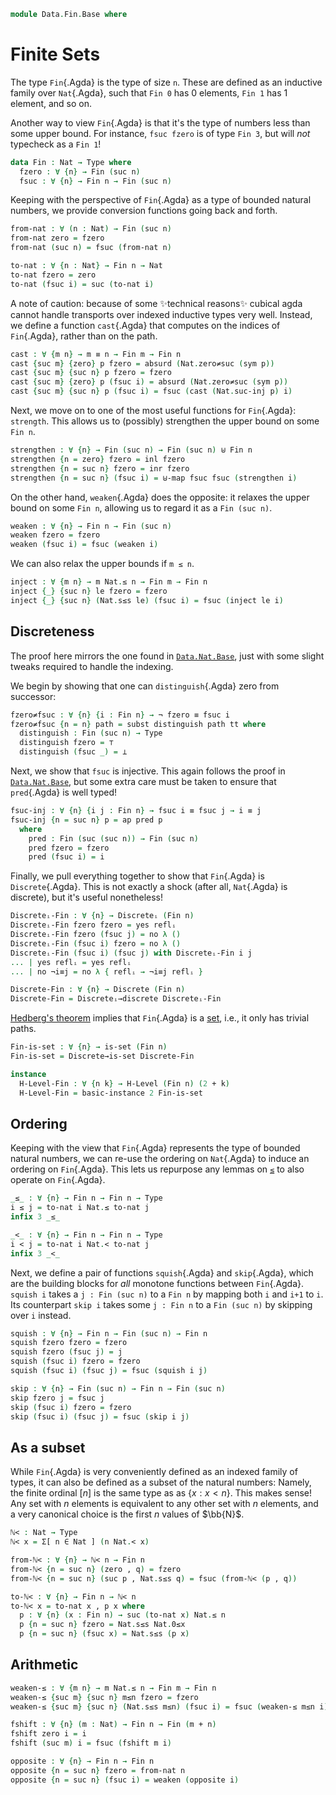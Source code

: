 <!--
```agda
open import 1Lab.Path.IdentitySystem
open import 1Lab.HLevel.Retracts
open import 1Lab.Type.Sigma
open import 1Lab.HLevel
open import 1Lab.Equiv
open import 1Lab.Path
open import 1Lab.Type

open import Data.Dec.Base
open import Data.Sum.Base
open import Data.Id.Base

import Data.Nat.Base as Nat
```
-->

```agda
module Data.Fin.Base where
```

# Finite Sets

The type `Fin`{.Agda} is the type of size `n`.
These are defined as an inductive family over `Nat`{.Agda},
such that `Fin 0` has 0 elements, `Fin 1` has 1 element, and so on.

Another way to view `Fin`{.Agda} is that it's the type of numbers
less than some upper bound. For instance, `fsuc fzero` is
of type `Fin 3`, but will _not_ typecheck as a `Fin 1`!

```agda
data Fin : Nat → Type where
  fzero : ∀ {n} → Fin (suc n)
  fsuc : ∀ {n} → Fin n → Fin (suc n)
```

Keeping with the perspective of `Fin`{.Agda} as a type of bounded
natural numbers, we provide conversion functions going back and forth.

```agda
from-nat : ∀ (n : Nat) → Fin (suc n)
from-nat zero = fzero
from-nat (suc n) = fsuc (from-nat n)

to-nat : ∀ {n : Nat} → Fin n → Nat
to-nat fzero = zero
to-nat (fsuc i) = suc (to-nat i)
```

A note of caution: because of some ✨technical reasons✨ cubical
agda cannot handle transports over indexed inductive types very well.
Instead, we define a function `cast`{.Agda} that computes on
the indices of `Fin`{.Agda}, rather than on the path.

```agda
cast : ∀ {m n} → m ≡ n → Fin m → Fin n
cast {suc m} {zero} p fzero = absurd (Nat.zero≠suc (sym p))
cast {suc m} {suc n} p fzero = fzero
cast {suc m} {zero} p (fsuc i) = absurd (Nat.zero≠suc (sym p))
cast {suc m} {suc n} p (fsuc i) = fsuc (cast (Nat.suc-inj p) i)
```

<!--
```agda
cast-is-equiv : ∀ {m n} (p : m ≡ n) → is-equiv (cast p)
cast-is-equiv =
  J (λ _ p → is-equiv (cast p)) cast-refl-is-equiv
  where
    id≡cast-refl : ∀ {n} → id ≡ cast (λ _ → n)
    id≡cast-refl {zero} i ()
    id≡cast-refl {suc n} i fzero = fzero
    id≡cast-refl {suc n} i (fsuc x) = fsuc (id≡cast-refl {n} i x)

    cast-refl-is-equiv : ∀ {n} → is-equiv (cast (λ i → n))
    cast-refl-is-equiv = subst is-equiv id≡cast-refl id-equiv
```
-->

Next, we move on to one of the most useful functions for `Fin`{.Agda}:
`strength`. This allows us to (possibly) strengthen the upper bound
on some `Fin n`.

```agda
strengthen : ∀ {n} → Fin (suc n) → Fin (suc n) ⊎ Fin n
strengthen {n = zero} fzero = inl fzero
strengthen {n = suc n} fzero = inr fzero
strengthen {n = suc n} (fsuc i) = ⊎-map fsuc fsuc (strengthen i)
```

On the other hand, `weaken`{.Agda} does the opposite: it relaxes
the upper bound on some `Fin n`, allowing us to regard it as a
`Fin (suc n)`.

```agda
weaken : ∀ {n} → Fin n → Fin (suc n)
weaken fzero = fzero
weaken (fsuc i) = fsuc (weaken i)
```

We can also relax the upper bounds if `m ≤ n`.

```agda
inject : ∀ {m n} → m Nat.≤ n → Fin m → Fin n
inject {_} {suc n} le fzero = fzero
inject {_} {suc n} (Nat.s≤s le) (fsuc i) = fsuc (inject le i)
```

## Discreteness

The proof here mirrors the one found in [`Data.Nat.Base`],
just with some slight tweaks required to handle the indexing.

[`Data.Nat.Base`]: Data.Nat.Base.html

We begin by showing that one can `distinguish`{.Agda} zero
from successor:

```agda
fzero≠fsuc : ∀ {n} {i : Fin n} → ¬ fzero ≡ fsuc i
fzero≠fsuc {n = n} path = subst distinguish path tt where
  distinguish : Fin (suc n) → Type
  distinguish fzero = ⊤
  distinguish (fsuc _) = ⊥
```

Next, we show that `fsuc` is injective. This again follows
the proof in [`Data.Nat.Base`], but some extra care must be
taken to ensure that `pred`{.Agda} is well typed!

[`Data.Nat.Base`]: Data.Nat.Base.html

```agda
fsuc-inj : ∀ {n} {i j : Fin n} → fsuc i ≡ fsuc j → i ≡ j
fsuc-inj {n = suc n} p = ap pred p
  where
    pred : Fin (suc (suc n)) → Fin (suc n)
    pred fzero = fzero
    pred (fsuc i) = i
```

Finally, we pull everything together to show that `Fin`{.Agda} is
`Discrete`{.Agda}. This is not exactly a shock (after all, `Nat`{.Agda}
is discrete), but it's useful nonetheless!

```agda
Discreteᵢ-Fin : ∀ {n} → Discreteᵢ (Fin n)
Discreteᵢ-Fin fzero fzero = yes reflᵢ
Discreteᵢ-Fin fzero (fsuc j) = no λ ()
Discreteᵢ-Fin (fsuc i) fzero = no λ ()
Discreteᵢ-Fin (fsuc i) (fsuc j) with Discreteᵢ-Fin i j
... | yes reflᵢ = yes reflᵢ
... | no ¬i≡j = no λ { reflᵢ → ¬i≡j reflᵢ }

Discrete-Fin : ∀ {n} → Discrete (Fin n)
Discrete-Fin = Discreteᵢ→discrete Discreteᵢ-Fin
```

[Hedberg's theorem] implies that `Fin`{.Agda} is a [set], i.e., it only
has trivial paths.

[Hedberg's theorem]: agda://1Lab.Path.IdentitySystem#Discrete→is-set
[set]: agda://1Lab.HLevel#is-set

```agda
Fin-is-set : ∀ {n} → is-set (Fin n)
Fin-is-set = Discrete→is-set Discrete-Fin

instance
  H-Level-Fin : ∀ {n k} → H-Level (Fin n) (2 + k)
  H-Level-Fin = basic-instance 2 Fin-is-set
```

<!--
```agda
instance
  Number-Fin : ∀ {n} → Number (Fin n)
  Number-Fin {n} .Number.Constraint k = k Nat.< n
  Number-Fin {n} .Number.fromNat k {{e}} = go k n e where
    go : ∀ k n → k Nat.< n → Fin n
    go zero (suc n) e = fzero
    go (suc k) (suc n) (Nat.s≤s e) = fsuc (go k n e)

open import Data.Nat.Base using (0≤x ; s≤s′) public

Fin-elim
  : ∀ {ℓ} (P : ∀ {n} → Fin n → Type ℓ)
  → (∀ {n} → P {suc n} fzero)
  → (∀ {i} (j : Fin i) → P j → P (fsuc j))
  → ∀ {n} (i : Fin n) → P i
Fin-elim P pfzero pfsuc fzero = pfzero
Fin-elim P pfzero pfsuc (fsuc x) = pfsuc x (Fin-elim P pfzero pfsuc x)
```
-->

## Ordering

Keeping with the view that `Fin`{.Agda} represents the type of bounded
natural numbers, we can re-use the ordering on `Nat`{.Agda} to induce an
ordering on `Fin`{.Agda}.  This lets us repurpose any lemmas on [`≤`] to
also operate on `Fin`{.Agda}.

[`≤`]: agda://Data.Nat.Base#_≤_

```agda
_≤_ : ∀ {n} → Fin n → Fin n → Type
i ≤ j = to-nat i Nat.≤ to-nat j
infix 3 _≤_

_<_ : ∀ {n} → Fin n → Fin n → Type
i < j = to-nat i Nat.< to-nat j
infix 3 _<_
```

Next, we define a pair of functions `squish`{.Agda} and `skip`{.Agda},
which are the building blocks for _all_ monotone functions between
`Fin`{.Agda}. `squish i` takes a `j : Fin (suc n)` to a `Fin n` by
mapping both `i` and `i+1` to `i`. Its counterpart `skip i` takes some
`j : Fin n` to a `Fin (suc n)` by skipping over `i` instead.

```agda
squish : ∀ {n} → Fin n → Fin (suc n) → Fin n
squish fzero fzero = fzero
squish fzero (fsuc j) = j
squish (fsuc i) fzero = fzero
squish (fsuc i) (fsuc j) = fsuc (squish i j)

skip : ∀ {n} → Fin (suc n) → Fin n → Fin (suc n)
skip fzero j = fsuc j
skip (fsuc i) fzero = fzero
skip (fsuc i) (fsuc j) = fsuc (skip i j)
```

## As a subset

While `Fin`{.Agda} is very conveniently defined as an indexed family of
types, it can also be defined as a subset of the natural numbers:
Namely, the finite ordinal $[n]$ is the same type as as $\{ x : x < n
\}$. This makes sense! Any set with $n$ elements is equivalent to any
other set with $n$ elements, and a very canonical choice is the first
$n$ values of $\bb{N}$.

```agda
ℕ< : Nat → Type
ℕ< x = Σ[ n ∈ Nat ] (n Nat.< x)

from-ℕ< : ∀ {n} → ℕ< n → Fin n
from-ℕ< {n = suc n} (zero , q) = fzero
from-ℕ< {n = suc n} (suc p , Nat.s≤s q) = fsuc (from-ℕ< (p , q))

to-ℕ< : ∀ {n} → Fin n → ℕ< n
to-ℕ< x = to-nat x , p x where
  p : ∀ {n} (x : Fin n) → suc (to-nat x) Nat.≤ n
  p {n = suc n} fzero = Nat.s≤s Nat.0≤x
  p {n = suc n} (fsuc x) = Nat.s≤s (p x)
```

## Arithmetic

```agda
weaken-≤ : ∀ {m n} → m Nat.≤ n → Fin m → Fin n
weaken-≤ {suc m} {suc n} m≤n fzero = fzero
weaken-≤ {suc m} {suc n} (Nat.s≤s m≤n) (fsuc i) = fsuc (weaken-≤ m≤n i)

fshift : ∀ {n} (m : Nat) → Fin n → Fin (m + n)
fshift zero i = i
fshift (suc m) i = fsuc (fshift m i)

opposite : ∀ {n} → Fin n → Fin n
opposite {n = suc n} fzero = from-nat n
opposite {n = suc n} (fsuc i) = weaken (opposite i)
```
